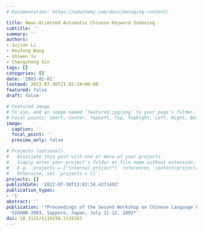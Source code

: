 ```yaml
---
# Documentation: https://wowchemy.com/docs/managing-content/

title: News-Oriented Automatic Chinese Keyword Indexing
subtitle: ''
summary: ''
authors:
- Sujian Li
- Houfeng Wang
- Shiwen Yu
- Chengsheng Xin
tags: []
categories: []
date: '2003-01-01'
lastmod: 2022-07-30T21:02:34+08:00
featured: false
draft: false

# Featured image
# To use, add an image named `featured.jpg/png` to your page's folder.
# Focal points: Smart, Center, TopLeft, Top, TopRight, Left, Right, BottomLeft, Bottom, BottomRight.
image:
  caption: ''
  focal_point: ''
  preview_only: false

# Projects (optional).
#   Associate this post with one or more of your projects.
#   Simply enter your project's folder or file name without extension.
#   E.g. `projects = ["internal-project"]` references `content/project/deep-learning/index.md`.
#   Otherwise, set `projects = []`.
projects: []
publishDate: '2022-07-30T13:02:34.437149Z'
publication_types:
- '1'
abstract: ''
publication: '*Proceedings of the Second Workshop on Chinese Language Processing,
  SIGHAN 2003, Sapporo, Japan, July 11-12, 2003*'
doi: 10.3115/1119250.1119263
---
```

